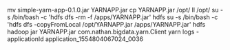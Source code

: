 mv simple-yarn-app-0.1.0.jar YARNAPP.jar
cp YARNAPP.jar /opt/
ll /opt/
su -s /bin/bash -c 'hdfs dfs -rm -f /apps/YARNAPP.jar' hdfs
su -s /bin/bash -c 'hdfs dfs -copyFromLocal /opt/YARNAPP.jar /apps/YARNAPP.jar' hdfs
hadoop jar YARNAPP.jar com.nathan.bigdata.yarn.Client
yarn logs -applicationId application_1554804067024_0036
